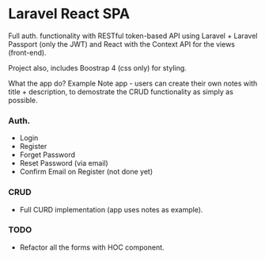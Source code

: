 # Laravel React SPA

Full auth. functionality with RESTful token-based API using Laravel + Laravel Passport (only the JWT) and React with the Context API for the views (front-end).

Project also, includes Boostrap 4 (css only) for styling.

What the app do?
Example Note app - users can create their own notes with title + description, to demostrate the CRUD functionality as simply as possible.

### Auth.
* Login
* Register
* Forget Password
* Reset Password (via email)
* Confirm Email on Register (not done yet)

### CRUD
* Full CURD implementation (app uses notes as example).

### TODO
* Refactor all the forms with HOC component.
